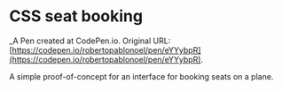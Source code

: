 # CSS seat booking
 _A Pen created at CodePen.io. Original URL: [https://codepen.io/robertopablonoel/pen/eYYybpR](https://codepen.io/robertopablonoel/pen/eYYybpR).

 A simple proof-of-concept for an interface for booking seats on a plane.